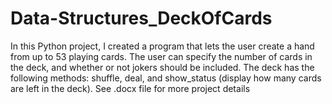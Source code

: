 # Data-Structures_DeckOfCards
In this Python project, I created a program that lets the user create a hand from up to 53 playing cards. The user can specify the number of cards in the deck, and whether or not jokers should be included. The deck has the following methods: shuffle, deal, and show_status (display how many cards are left in the deck). See .docx file for more project details
